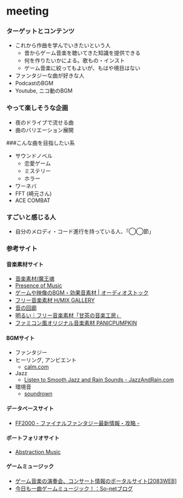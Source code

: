 meeting
=======

### ターゲットとコンテンツ

- これから作曲を学んでいきたいという人
    - 昔からゲーム音楽を聴いてきた知識を提供できる
    - 何を作りたいかによる。歌もの・インスト
    - ゲーム音楽に絞ってもよいが、もはや境目はない
- ファンタジーな曲が好きな人
- PodcastのBGM
- Youtube, ニコ動のBGM


### やって楽しそうな企画

- 夜のドライブで流せる曲
- 曲のバリエーション展開


###こんな曲を目指したい系

- サウンドノベル
    - 恋愛ゲーム
    - ミステリー
    - ホラー
- ワーネバ
- FFT (崎元さん)
- ACE COMBAT


### すごいと感じる人

- 自分のメロディ・コード進行を持っている人、「◯◯節」


### 参考サイト

#### 音楽素材サイト

- [音楽素材/魔王魂](http://maoudamashii.jokersounds.com/)
- [Presence of Music](http://www.presence-of-music.com/)
- [ゲームや映像のBGM・効果音素材 | オーディオストック](http://audiostock.jp/)
- [フリー音楽素材 H/MIX GALLERY](http://www.hmix.net/)
- [音の回廊](http://trialmsc.com/)
- [明るい｜フリー音楽素材「甘茶の音楽工房」](http://amachamusic.chagasi.com/image_akarui.html)
- [ファミコン風オリジナル音楽素材 PANICPUMPKIN](http://pansound.com/panicpumpkin/)

#### BGMサイト

- ファンタジー
- ヒーリング, アンビエント
    - [calm.com](http://www.calm.com/)
- Jazz
    - [Listen to Smooth Jazz and Rain Sounds - JazzAndRain.com](http://www.jazzandrain.com/)
- 環境音
    - [soundrown](http://soundrown.com/)

#### データベースサイト

- [FF2000 - ファイナルファンタジー最新情報・攻略 -](http://ffx.sakura.ne.jp/)

#### ポートフォリオサイト

- [Abstraction Music](http://www.abstractionmusic.com/)

#### ゲームミュージック

- [ゲーム音楽の演奏会、コンサート情報のポータルサイト[2083WEB]](http://www.2083.jp/)
- [今日も一曲ゲームミュージック！：So-netブログ](http://game-music-gurui.blog.so-net.ne.jp/)

